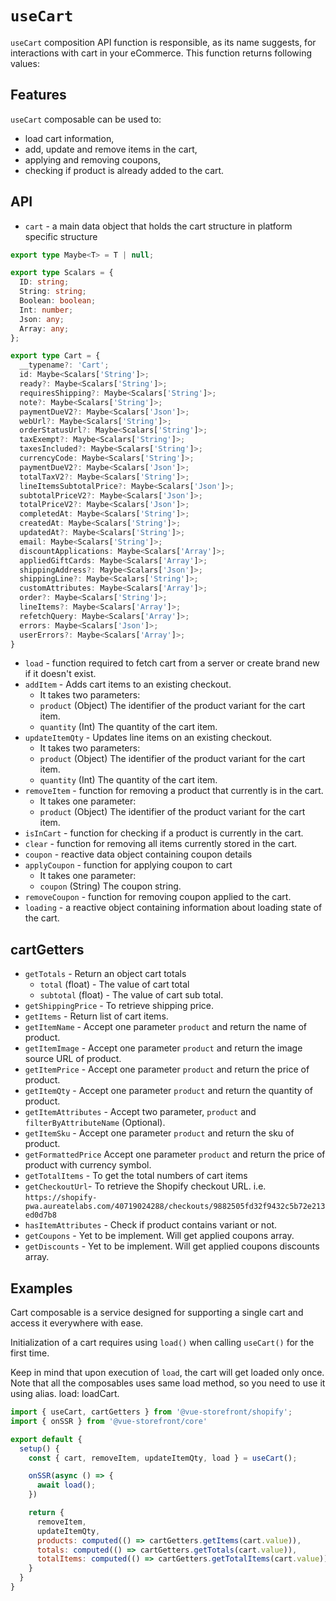 # `useCart`

`useCart` composition API function is responsible, as its name suggests, for interactions with cart in your eCommerce. This function returns following values:

## Features

`useCart` composable can be used to:

* load cart information,
* add, update and remove items in the cart,
* applying and removing coupons,
* checking if product is already added to the cart.

## API

- `cart` - a main data object that holds the cart structure in platform specific structure
```ts
export type Maybe<T> = T | null;

export type Scalars = {
  ID: string;
  String: string;
  Boolean: boolean;
  Int: number;
  Json: any;
  Array: any;
};

export type Cart = {
  __typename?: 'Cart';
  id: Maybe<Scalars['String']>;
  ready?: Maybe<Scalars['String']>;
  requiresShipping?: Maybe<Scalars['String']>;
  note?: Maybe<Scalars['String']>;
  paymentDueV2?: Maybe<Scalars['Json']>;
  webUrl?: Maybe<Scalars['String']>;
  orderStatusUrl?: Maybe<Scalars['String']>;
  taxExempt?: Maybe<Scalars['String']>;
  taxesIncluded?: Maybe<Scalars['String']>;
  currencyCode: Maybe<Scalars['String']>;
  paymentDueV2?: Maybe<Scalars['Json']>;
  totalTaxV2?: Maybe<Scalars['String']>;
  lineItemsSubtotalPrice?: Maybe<Scalars['Json']>;
  subtotalPriceV2?: Maybe<Scalars['Json']>;
  totalPriceV2?: Maybe<Scalars['Json']>;
  completedAt: Maybe<Scalars['String']>;
  createdAt: Maybe<Scalars['String']>;
  updatedAt?: Maybe<Scalars['String']>;
  email: Maybe<Scalars['String']>;
  discountApplications: Maybe<Scalars['Array']>;
  appliedGiftCards: Maybe<Scalars['Array']>;
  shippingAddress?: Maybe<Scalars['Json']>;
  shippingLine?: Maybe<Scalars['String']>;
  customAttributes: Maybe<Scalars['Array']>;
  order?: Maybe<Scalars['String']>;
  lineItems?: Maybe<Scalars['Array']>;
  refetchQuery: Maybe<Scalars['Array']>;
  errors: Maybe<Scalars['Json']>;
  userErrors?: Maybe<Scalars['Array']>;
}
```
- `load` - function required to fetch cart from a server or create brand new if it doesn't exist.
- `addItem` - Adds cart items to an existing checkout.
    - It takes two parameters:
    - `product` (Object) The identifier of the product variant for the cart item.
    - `quantity` (Int) The quantity of the cart item.
- `updateItemQty` - Updates line items on an existing checkout.
    - It takes two parameters:
    - `product` (Object) The identifier of the product variant for the cart item.
    - `quantity` (Int) The quantity of the cart item.
- `removeItem` - function for removing a product that currently is in the cart.
    - It takes one parameter:
    - `product` (Object) The identifier of the product variant for the cart item.
- `isInCart` - function for checking if a product is currently in the cart.
- `clear` - function for removing all items currently stored in the cart.
- `coupon` - reactive data object containing coupon details
- `applyCoupon` - function for applying coupon to cart
    - It takes one parameter:
    - `coupon` (String) The coupon string.
- `removeCoupon` - function for removing coupon applied to the cart.
- `loading` - a reactive object containing information about loading state of the cart.

## cartGetters

- `getTotals` - Return an object cart totals
    - `total` (float) - The value of cart total
    - `subtotal` (float) - The value of cart sub total.
- `getShippingPrice` - To retrieve shipping price. 
- `getItems` - Return list of cart items.
- `getItemName` - Accept one parameter `product` and return the name of product.
- `getItemImage` - Accept one parameter `product` and return the image source URL of product.
- `getItemPrice` - Accept one parameter `product` and return the price of product.
- `getItemQty` - Accept one parameter `product` and return the quantity of product.
- `getItemAttributes` - Accept two parameter, `product` and `filterByAttributeName` (Optional). 
- `getItemSku` - Accept one parameter `product` and return the sku of product.
- `getFormattedPrice` Accept one parameter `product` and return the price of product with currency symbol.
- `getTotalItems` - To get the total numbers of cart items
- `getCheckoutUrl`- To retrieve the Shopify checkout URL. i.e. `https://shopify-pwa.aureatelabs.com/40719024288/checkouts/9882505fd32f9432c5b72e213ed0d7b8`
- `hasItemAttributes` - Check if product contains variant or not.
- `getCoupons` - Yet to be implement. Will get applied coupons array.
- `getDiscounts` - Yet to be implement. Will get applied coupons discounts array.

## Examples
Cart composable is a service designed for supporting a single cart and access it everywhere with ease.

Initialization of a cart requires using `load()` when calling `useCart()` for the first time. 

Keep in mind that upon execution of `load`, the cart will get loaded only once. Note that all the composables uses same load method, so you need to use it using alias. load: loadCart.

```javascript
import { useCart, cartGetters } from '@vue-storefront/shopify';
import { onSSR } from '@vue-storefront/core'

export default {
  setup() {
    const { cart, removeItem, updateItemQty, load } = useCart();

    onSSR(async () => {
      await load();
    })

    return {
      removeItem,
      updateItemQty,
      products: computed(() => cartGetters.getItems(cart.value)),
      totals: computed(() => cartGetters.getTotals(cart.value)),
      totalItems: computed(() => cartGetters.getTotalItems(cart.value))
    }
  }
}
```
